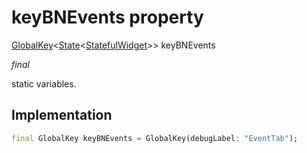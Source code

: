 


# keyBNEvents property







[GlobalKey](https://api.flutter.dev/flutter/widgets/GlobalKey-class.html)&lt;[State](https://api.flutter.dev/flutter/widgets/State-class.html)&lt;[StatefulWidget](https://api.flutter.dev/flutter/widgets/StatefulWidget-class.html)>> keyBNEvents
  
_<span class="feature">final</span>_



<p>static variables.</p>



## Implementation

```dart
final GlobalKey keyBNEvents = GlobalKey(debugLabel: "EventTab");
```







